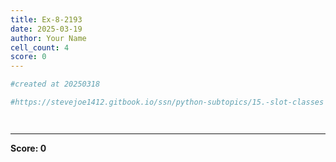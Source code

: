 ```yaml
---
title: Ex-8-2193
date: 2025-03-19
author: Your Name
cell_count: 4
score: 0
---
```


```python
#created at 20250318
```


```python
#https://stevejoe1412.gitbook.io/ssn/python-subtopics/15.-slot-classes
```


```python

```


```python

```


---
**Score: 0**